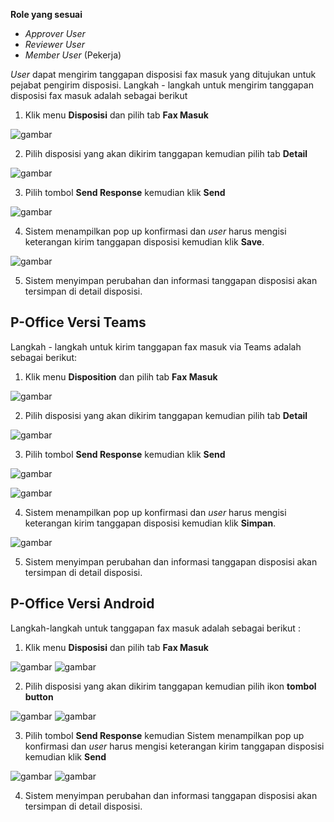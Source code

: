 **Role yang sesuai**

- *Approver User*
- *Reviewer User*
- *Member User* (Pekerja)

*User* dapat mengirim tanggapan disposisi fax masuk yang ditujukan untuk pejabat pengirim disposisi. Langkah - langkah untuk mengirim tanggapan disposisi fax masuk adalah sebagai berikut

1. Klik menu **Disposisi** dan pilih tab **Fax Masuk**

![gambar](FaxMasuk/FM_WEB/TanggapanFM01.png) 

2. Pilih disposisi yang akan dikirim tanggapan kemudian pilih tab **Detail**
   
![gambar](FaxMasuk/FM_WEB/TanggapanFM02.png) 

3. Pilih tombol **Send Response** kemudian klik **Send**

![gambar](FaxMasuk/FM_WEB/TanggapanFM03.png) 

4. Sistem menampilkan pop up konfirmasi dan *user* harus mengisi keterangan kirim tanggapan disposisi kemudian klik **Save**.
   
![gambar](FaxMasuk/FM_WEB/TanggapanFM04.png) 

5. Sistem menyimpan perubahan dan informasi tanggapan disposisi akan tersimpan di detail disposisi.

## **P-Office Versi Teams**

Langkah - langkah untuk kirim tanggapan fax masuk via Teams adalah sebagai berikut:

1. Klik menu **Disposition** dan pilih tab **Fax Masuk**

![gambar](FaxMasuk/FM_Teams/FM55.png)

2. Pilih disposisi yang akan dikirim tanggapan kemudian pilih tab **Detail**

![gambar](FaxMasuk/FM_Teams/FM56.png)

3. Pilih tombol **Send Response** kemudian klik **Send**

![gambar](FaxMasuk/FM_Teams/FM57.png)

![gambar](FaxMasuk/FM_Teams/FM58.png)

4. Sistem menampilkan pop up konfirmasi dan *user* harus mengisi keterangan kirim tanggapan disposisi kemudian klik **Simpan**.

![gambar](FaxMasuk/FM_Teams/FM59.png)

5. Sistem menyimpan perubahan dan informasi tanggapan disposisi akan tersimpan di detail disposisi.


## **P-Office Versi Android**

Langkah-langkah untuk tanggapan fax masuk adalah sebagai berikut :

1. Klik menu **Disposisi** dan pilih tab **Fax Masuk**

![gambar](Faxmasuk/FM_Android/tanggapdisposisi/A01.jpg) ![gambar](Faxmasuk/FM_Android/tanggapdisposisi/A02.jpg)

2. Pilih disposisi yang akan dikirim tanggapan kemudian pilih ikon **tombol button**

![gambar](Faxmasuk/FM_Android/tanggapdisposisi/A03.jpg) ![gambar](Faxmasuk/FM_Android/tanggapdisposisi/A04.jpg)

3. Pilih tombol **Send Response** kemudian Sistem menampilkan pop up konfirmasi dan _user_ harus mengisi keterangan kirim tanggapan disposisi kemudian klik **Send**

![gambar](Faxmasuk/FM_Android/tanggapdisposisi/A05.jpg) ![gambar](Faxmasuk/FM_Android/tanggapdisposisi/A06.jpg)

4. Sistem menyimpan perubahan dan informasi tanggapan disposisi akan tersimpan di detail disposisi.
